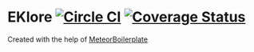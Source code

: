 # EKlore [![Circle CI](https://circleci.com/gh/EKlore/EKlore/tree/master.svg?style=svg)](https://circleci.com/gh/EKlore/EKlore/tree/master) [![Coverage Status](https://coveralls.io/repos/github/EKlore/EKlore/badge.svg?branch=master)](https://coveralls.io/github/EKlore/EKlore?branch=master)

Created with the help of [MeteorBoilerplate](https://github.com/dexterneo/meteorBoilerplate)
